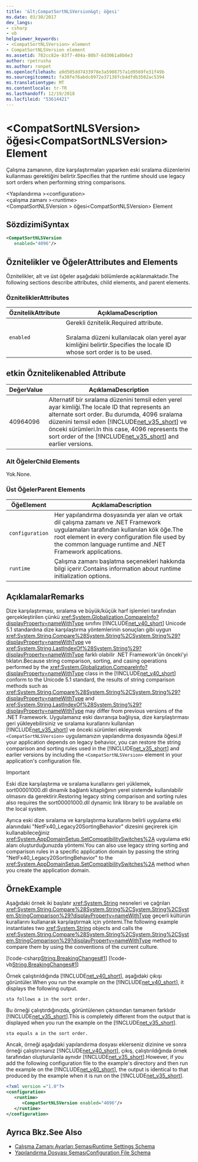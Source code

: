 ```yaml
---
title: '&lt;CompatSortNLSVersion&gt; öğesi'
ms.date: 03/30/2017
dev_langs:
- csharp
- vb
helpviewer_keywords:
- <CompatSortNLSVersion> element
- CompatSortNLSVersion element
ms.assetid: 782cc82e-83f7-404a-80b7-6d3061a8b6e3
author: rpetrusha
ms.author: ronpet
ms.openlocfilehash: a9d505dd7433978e3a5908757a1d9569fe31f49b
ms.sourcegitcommit: fa38fe76abdc8972e37138fcb4dfdb3502ac5394
ms.translationtype: MT
ms.contentlocale: tr-TR
ms.lasthandoff: 12/19/2018
ms.locfileid: "53614421"
---
```

# <a name="ltcompatsortnlsversiongt-element"></a><span data-ttu-id="55cec-102">&lt;CompatSortNLSVersion&gt; öğesi</span><span class="sxs-lookup"><span data-stu-id="55cec-102">&lt;CompatSortNLSVersion&gt; Element</span></span>
<span data-ttu-id="55cec-103">Çalışma zamanının, dize karşılaştırmaları yaparken eski sıralama düzenlerini kullanması gerektiğini belirtir.</span><span class="sxs-lookup"><span data-stu-id="55cec-103">Specifies that the runtime should use legacy sort orders when performing string comparisons.</span></span>  
  
 <span data-ttu-id="55cec-104">\<Yapılandırma ></span><span class="sxs-lookup"><span data-stu-id="55cec-104">\<configuration></span></span>  
<span data-ttu-id="55cec-105">\<çalışma zamanı ></span><span class="sxs-lookup"><span data-stu-id="55cec-105">\<runtime></span></span>  
<span data-ttu-id="55cec-106">\<CompatSortNLSVersion > öğesi</span><span class="sxs-lookup"><span data-stu-id="55cec-106">\<CompatSortNLSVersion> Element</span></span>  
  
## <a name="syntax"></a><span data-ttu-id="55cec-107">Sözdizimi</span><span class="sxs-lookup"><span data-stu-id="55cec-107">Syntax</span></span>  
  
```xml  
<CompatSortNLSVersion    
   enabled="4096"/>  
```  
  
## <a name="attributes-and-elements"></a><span data-ttu-id="55cec-108">Öznitelikler ve Öğeler</span><span class="sxs-lookup"><span data-stu-id="55cec-108">Attributes and Elements</span></span>  
 <span data-ttu-id="55cec-109">Öznitelikler, alt ve üst öğeler aşağıdaki bölümlerde açıklanmaktadır.</span><span class="sxs-lookup"><span data-stu-id="55cec-109">The following sections describe attributes, child elements, and parent elements.</span></span>  
  
### <a name="attributes"></a><span data-ttu-id="55cec-110">Öznitelikler</span><span class="sxs-lookup"><span data-stu-id="55cec-110">Attributes</span></span>  
  
|<span data-ttu-id="55cec-111">Öznitelik</span><span class="sxs-lookup"><span data-stu-id="55cec-111">Attribute</span></span>|<span data-ttu-id="55cec-112">Açıklama</span><span class="sxs-lookup"><span data-stu-id="55cec-112">Description</span></span>|  
|---------------|-----------------|  
|`enabled`|<span data-ttu-id="55cec-113">Gerekli öznitelik.</span><span class="sxs-lookup"><span data-stu-id="55cec-113">Required attribute.</span></span><br /><br /> <span data-ttu-id="55cec-114">Sıralama düzeni kullanılacak olan yerel ayar kimliğini belirtir.</span><span class="sxs-lookup"><span data-stu-id="55cec-114">Specifies the locale ID whose sort order is to be used.</span></span>|  
  
## <a name="enabled-attribute"></a><span data-ttu-id="55cec-115">etkin Öznitelik</span><span class="sxs-lookup"><span data-stu-id="55cec-115">enabled Attribute</span></span>  
  
|<span data-ttu-id="55cec-116">Değer</span><span class="sxs-lookup"><span data-stu-id="55cec-116">Value</span></span>|<span data-ttu-id="55cec-117">Açıklama</span><span class="sxs-lookup"><span data-stu-id="55cec-117">Description</span></span>|  
|-----------|-----------------|  
|<span data-ttu-id="55cec-118">4096</span><span class="sxs-lookup"><span data-stu-id="55cec-118">4096</span></span>|<span data-ttu-id="55cec-119">Alternatif bir sıralama düzenini temsil eden yerel ayar kimliği.</span><span class="sxs-lookup"><span data-stu-id="55cec-119">The locale ID that represents an alternate sort order.</span></span> <span data-ttu-id="55cec-120">Bu durumda, 4096 sıralama düzenini temsil eden [!INCLUDE[net_v35_short](../../../../../includes/net-v35-short-md.md)] ve önceki sürümleri.</span><span class="sxs-lookup"><span data-stu-id="55cec-120">In this case, 4096 represents the sort order of the [!INCLUDE[net_v35_short](../../../../../includes/net-v35-short-md.md)] and earlier versions.</span></span>|  
  
### <a name="child-elements"></a><span data-ttu-id="55cec-121">Alt Öğeler</span><span class="sxs-lookup"><span data-stu-id="55cec-121">Child Elements</span></span>  
 <span data-ttu-id="55cec-122">Yok.</span><span class="sxs-lookup"><span data-stu-id="55cec-122">None.</span></span>  
  
### <a name="parent-elements"></a><span data-ttu-id="55cec-123">Üst Öğeler</span><span class="sxs-lookup"><span data-stu-id="55cec-123">Parent Elements</span></span>  
  
|<span data-ttu-id="55cec-124">Öğe</span><span class="sxs-lookup"><span data-stu-id="55cec-124">Element</span></span>|<span data-ttu-id="55cec-125">Açıklama</span><span class="sxs-lookup"><span data-stu-id="55cec-125">Description</span></span>|  
|-------------|-----------------|  
|`configuration`|<span data-ttu-id="55cec-126">Her yapılandırma dosyasında yer alan ve ortak dil çalışma zamanı ve .NET Framework uygulamaları tarafından kullanılan kök öğe.</span><span class="sxs-lookup"><span data-stu-id="55cec-126">The root element in every configuration file used by the common language runtime and .NET Framework applications.</span></span>|  
|`runtime`|<span data-ttu-id="55cec-127">Çalışma zamanı başlatma seçenekleri hakkında bilgi içerir.</span><span class="sxs-lookup"><span data-stu-id="55cec-127">Contains information about runtime initialization options.</span></span>|  
  
## <a name="remarks"></a><span data-ttu-id="55cec-128">Açıklamalar</span><span class="sxs-lookup"><span data-stu-id="55cec-128">Remarks</span></span>  
 <span data-ttu-id="55cec-129">Dize karşılaştırması, sıralama ve büyük/küçük harf işlemleri tarafından gerçekleştirilen çünkü <xref:System.Globalization.CompareInfo?displayProperty=nameWithType> sınıfını [!INCLUDE[net_v40_short](../../../../../includes/net-v40-short-md.md)] Unicode 5.1 standardına dize karşılaştırma yöntemlerinin sonuçları gibi uygun <xref:System.String.Compare%28System.String%2CSystem.String%29?displayProperty=nameWithType> ve <xref:System.String.LastIndexOf%28System.String%29?displayProperty=nameWithType> farklı olabilir .NET Framework'ün önceki'yi tıklatın.</span><span class="sxs-lookup"><span data-stu-id="55cec-129">Because string comparison, sorting, and casing operations performed by the <xref:System.Globalization.CompareInfo?displayProperty=nameWithType> class in the [!INCLUDE[net_v40_short](../../../../../includes/net-v40-short-md.md)] conform to the Unicode 5.1 standard, the results of string comparison methods such as <xref:System.String.Compare%28System.String%2CSystem.String%29?displayProperty=nameWithType> and <xref:System.String.LastIndexOf%28System.String%29?displayProperty=nameWithType> may differ from previous versions of the .NET Framework.</span></span> <span data-ttu-id="55cec-130">Uygulamanız eski davranışa bağlıysa, dize karşılaştırması geri yükleyebilirsiniz ve sıralama kurallarını kullanılan [!INCLUDE[net_v35_short](../../../../../includes/net-v35-short-md.md)] ve önceki sürümleri ekleyerek `<CompatSortNLSVersion>` uygulamanızın yapılandırma dosyasında öğesi.</span><span class="sxs-lookup"><span data-stu-id="55cec-130">If your application depends on legacy behavior, you can restore the string comparison and sorting rules used in the [!INCLUDE[net_v35_short](../../../../../includes/net-v35-short-md.md)] and earlier versions by including the `<CompatSortNLSVersion>` element in your application's configuration file.</span></span>  
  
> [!IMPORTANT]
>  <span data-ttu-id="55cec-131">Eski dize karşılaştırma ve sıralama kurallarını geri yüklemek, sort00001000.dll dinamik bağlantı kitaplığının yerel sistemde kullanılabilir olmasını da gerektirir.</span><span class="sxs-lookup"><span data-stu-id="55cec-131">Restoring legacy string comparison and sorting rules also requires the sort00001000.dll dynamic link library to be available on the local system.</span></span>  
  
 <span data-ttu-id="55cec-132">Ayrıca eski dize sıralama ve karşılaştırma kurallarını belirli uygulama etki alanındaki "NetFx40_Legacy20SortingBehavior" dizesini geçirerek için kullanabileceğiniz <xref:System.AppDomainSetup.SetCompatibilitySwitches%2A> uygulama etki alanı oluşturduğunuzda yöntemi.</span><span class="sxs-lookup"><span data-stu-id="55cec-132">You can also use legacy string sorting and comparison rules in a specific application domain by passing the string "NetFx40_Legacy20SortingBehavior" to the <xref:System.AppDomainSetup.SetCompatibilitySwitches%2A> method when you create the application domain.</span></span>  
  
## <a name="example"></a><span data-ttu-id="55cec-133">Örnek</span><span class="sxs-lookup"><span data-stu-id="55cec-133">Example</span></span>  
 <span data-ttu-id="55cec-134">Aşağıdaki örnek iki başlatır <xref:System.String> nesneleri ve çağrıları <xref:System.String.Compare%28System.String%2CSystem.String%2CSystem.StringComparison%29?displayProperty=nameWithType> geçerli kültürün kurallarını kullanarak karşılaştırmak için yöntemi.</span><span class="sxs-lookup"><span data-stu-id="55cec-134">The following example instantiates two <xref:System.String> objects and calls the <xref:System.String.Compare%28System.String%2CSystem.String%2CSystem.StringComparison%29?displayProperty=nameWithType> method to compare them by using the conventions of the current culture.</span></span>  
  
 [!code-csharp[String.BreakingChanges#1](../../../../../samples/snippets/csharp/VS_Snippets_CLR/string.breakingchanges/cs/example1.cs#1)]
 [!code-vb[String.BreakingChanges#1](../../../../../samples/snippets/visualbasic/VS_Snippets_CLR/string.breakingchanges/vb/example1.vb#1)]  
  
 <span data-ttu-id="55cec-135">Örnek çalıştırıldığında [!INCLUDE[net_v40_short](../../../../../includes/net-v40-short-md.md)], aşağıdaki çıkışı görüntüler.</span><span class="sxs-lookup"><span data-stu-id="55cec-135">When you run the example on the [!INCLUDE[net_v40_short](../../../../../includes/net-v40-short-md.md)], it displays the following output.</span></span>  
  
```  
sta follows a in the sort order.  
```  
  
 <span data-ttu-id="55cec-136">Bu örneği çalıştırdığınızda, görüntülenen çıktısından tamamen farklıdır [!INCLUDE[net_v35_short](../../../../../includes/net-v35-short-md.md)].</span><span class="sxs-lookup"><span data-stu-id="55cec-136">This is completely different from the output that is displayed when you run the example on the [!INCLUDE[net_v35_short](../../../../../includes/net-v35-short-md.md)].</span></span>  
  
```  
sta equals a in the sort order.  
```  
  
 <span data-ttu-id="55cec-137">Ancak, örneği aşağıdaki yapılandırma dosyası eklerseniz dizinine ve sonra örneği çalıştırırsanız [!INCLUDE[net_v40_short](../../../../../includes/net-v40-short-md.md)], çıkış, çalıştırıldığında örnek tarafından oluşturulanla aynıdır [!INCLUDE[net_v35_short](../../../../../includes/net-v35-short-md.md)].</span><span class="sxs-lookup"><span data-stu-id="55cec-137">However, if you add the following configuration file to the example's directory and then run the example on the [!INCLUDE[net_v40_short](../../../../../includes/net-v40-short-md.md)], the output is identical to that produced by the example when it is run on the [!INCLUDE[net_v35_short](../../../../../includes/net-v35-short-md.md)].</span></span>  
  
```xml  
<?xml version ="1.0"?>  
<configuration>  
   <runtime>  
      <CompatSortNLSVersion enabled="4096"/>  
   </runtime>  
</configuration>  
```  
  
## <a name="see-also"></a><span data-ttu-id="55cec-138">Ayrıca Bkz.</span><span class="sxs-lookup"><span data-stu-id="55cec-138">See Also</span></span>  
- [<span data-ttu-id="55cec-139">Çalışma Zamanı Ayarları Şeması</span><span class="sxs-lookup"><span data-stu-id="55cec-139">Runtime Settings Schema</span></span>](../../../../../docs/framework/configure-apps/file-schema/runtime/index.md)  
- [<span data-ttu-id="55cec-140">Yapılandırma Dosyası Şeması</span><span class="sxs-lookup"><span data-stu-id="55cec-140">Configuration File Schema</span></span>](../../../../../docs/framework/configure-apps/file-schema/index.md)
